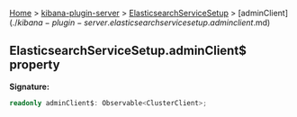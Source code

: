 [Home](./index) &gt; [kibana-plugin-server](./kibana-plugin-server.md) &gt; [ElasticsearchServiceSetup](./kibana-plugin-server.elasticsearchservicesetup.md) &gt; [adminClient$](./kibana-plugin-server.elasticsearchservicesetup.adminclient$.md)

## ElasticsearchServiceSetup.adminClient$ property

<b>Signature:</b>

```typescript
readonly adminClient$: Observable<ClusterClient>;
```
